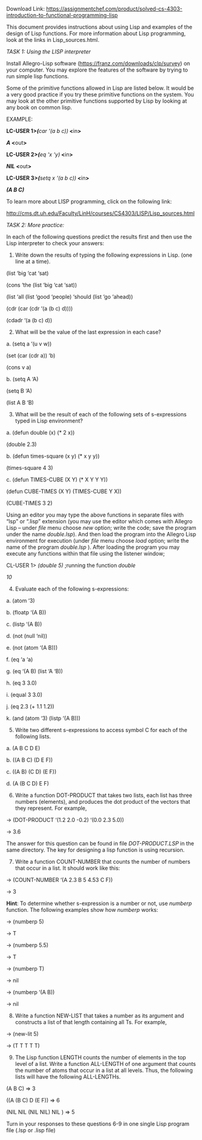 Download Link: https://assignmentchef.com/product/solved-cs-4303-introduction-to-functional-programming-lisp
<br>



This document provides instructions about using Lisp and examples of the design of Lisp functions. For more information about Lisp programming, look at the links in Lisp_sources.html.

<em>TASK 1: Using the LISP interpreter</em>

Install Allegro-Lisp software (https://franz.com/downloads/clp/survey) on your computer. You may explore the features of the software by trying to run simple lisp functions.

Some of the primitive functions allowed in Lisp are listed below. It would be a very good practice if you try these primitive functions on the system.  You may look at the other primitive functions supported by Lisp by looking at any book on common lisp.

EXAMPLE:

<strong>                        LC-USER 1&gt;<em>(</em></strong><em>car ‘(a b c))</em><strong>     &lt;</strong>in<strong>&gt;</strong>

<strong>                        <em>A         </em>                                                &lt;</strong>out<strong>&gt;</strong>

<strong>                        LC-USER 2&gt;<em>(</em></strong><em>eq</em> <em>‘x ‘y)</em><strong>            &lt;</strong>in<strong>&gt;</strong>

<strong>                        <em>NIL     </em>                                                &lt;</strong>out<strong>&gt;</strong>

<strong>                        LC-USER 3&gt;<em>(</em></strong><em>setq</em> <em>x ‘(a b c))</em><strong>             &lt;</strong>in<strong>&gt;</strong>

<strong>                        <em>(A B C)</em></strong>

To learn more about LISP programming, click on the following link:

http://cms.dt.uh.edu/Faculty/LinH/courses/CS4303/LISP/Lisp_sources.html

<em>TASK 2: More practice:</em>

In each of the following questions predict the results first and then use the Lisp interpreter to check your answers:

1. Write down the results of typing the following expressions in Lisp. (one line at a time).

(list ‘big ‘cat ‘sat)

(cons ‘the (list ‘big ‘cat ‘sat))

(list ‘all (list ‘good ‘people) ‘should (list ‘go ‘ahead))

(cdr (car (cdr ‘(a (b c) d))))

(cdadr ‘(a (b c) d))

2. What will be the value of the last expression in each case?




a.         (setq a ‘(u v w))

(set (car (cdr a)) ‘b)

(cons v a)

b.         (setq A ‘A)

(setq B ‘A)

(list A B ‘B)

3. What will be the result of each of the following sets of s-expressions typed in Lisp environment?

a.         (defun double (x) (* 2 x))

(double 2.3)

b.         (defun times-square (x y) (* x y y))

(times-square 4 3)

c.         (defun TIMES-CUBE (X Y) (* X Y Y Y))

(defun CUBE-TIMES (X Y) (TIMES-CUBE Y X))

(CUBE-TIMES 3 2)

Using an editor you may type the above functions in separate files with “lsp” or “.lisp” extension (you may use the editor which comes with Allegro Lisp – under <em>file</em> menu choose <em>new</em> option; write the code; save the program under the name <em>double.lsp</em>).  And then load the program into the Allegro Lisp environment for execution (under <em>file</em> menu choose <em>load</em> option; write the name of the program <em>double.lsp</em> ). After loading the program you may execute any functions within that file using the listener window;

CL-USER 1&gt; <em>(double 5)</em>         ;running the function <em>double</em>

<em>10</em>

4. Evaluate each of the following s-expressions:

a.         (atom ‘3)

b.         (floatp ‘(A B))

c.         (listp ‘(A B))

d.         (not (null ‘nil))

e.         (not (atom ‘(A B)))

f.          (eq ‘a ‘a)

g.         (eq ‘(A B) (list ‘A ‘B))

h.         (eq 3 3.0)

i.          (equal 3 3.0)

j.          (eq 2.3 (+ 1.1 1.2))

k.         (and (atom ‘3) (listp ‘(A B)))

5. Write two different s-expressions to access symbol C for each of the following lists.

a.         (A B C D E)

b.         ((A B C) (D E F))

c.         ((A B) (C D) (E F))

d.         (A (B C D) E F)

6. Write a function DOT-PRODUCT that takes two lists, each list has three numbers (elements), and produces the dot product of the vectors that they represent. For example,

-&gt; (DOT-PRODUCT ‘(1.2 2.0 -0.2) ‘(0.0 2.3 5.0))

-&gt; 3.6

The answer for this question can be found in file <em>DOT-PRODUCT.LSP</em> in the same directory. The key for designing a lisp function is using recursion.

7. Write a function COUNT-NUMBER that counts the number of numbers that occur in a list. It should work like this:

-&gt; (COUNT-NUMBER ‘(A 2.3 B 5 4.53 C F))

-&gt; 3

<strong>Hint</strong>: To determine whether s-expression is a number or not, use <em>numberp</em> function. The following examples show how <em>numberp</em> works:

-&gt; (numberp 5)

-&gt; T

-&gt; (numberp 5.5)

-&gt; T

-&gt; (numberp T)

-&gt; nil

-&gt; (numberp ‘(A B))

-&gt; nil

8. Write a function NEW-LIST that takes a number as its argument and constructs a list of that length containing all Ts. For example,

-&gt; (new-lit 5)

-&gt; (T T T T T)

9. The Lisp function LENGTH counts the number of elements in the top level of a list. Write a function ALL-LENGTH of one argument that counts the number of atoms that occur in a list at all levels.  Thus, the following lists will have the following ALL-LENGTHs.

(A B C)                                   =&gt; 3

((A (B C) D (E F))      =&gt; 6

(NIL NIL (NIL NIL) NIL )    =&gt; 5

Turn in your responses to these questions 6-9 in one single Lisp program file (.lsp or .lisp file)